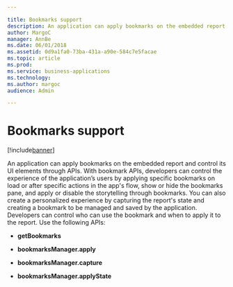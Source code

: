 ```yaml
---

title: Bookmarks support
description: An application can apply bookmarks on the embedded report and control its UI elements through APIs.
author: MargoC
manager: AnnBe
ms.date: 06/01/2018
ms.assetid: 0d9a1fa0-73ba-431a-a90e-584c7e5facae
ms.topic: article
ms.prod: 
ms.service: business-applications
ms.technology: 
ms.author: margoc
audience: Admin

---
```

#  Bookmarks support




[!include[banner](../../../includes/banner.md)]

An application can apply bookmarks on the embedded report and control its UI
elements through APIs. With bookmark APIs, developers can control the experience
of the application’s users by applying specific bookmarks on load or after
specific actions in the app's flow, show or hide the bookmarks pane, and apply
or disable the storytelling through bookmarks. You can also create a
personalized experience by capturing the report's state and creating a bookmark
to be managed and saved by the application. Developers can control who can use
the bookmark and when to apply it to the report. Use the following APIs:

-   **getBookmarks**

-   **bookmarksManager.apply**

-   **bookmarksManager.capture**

-   **bookmarksManager.applyState**
